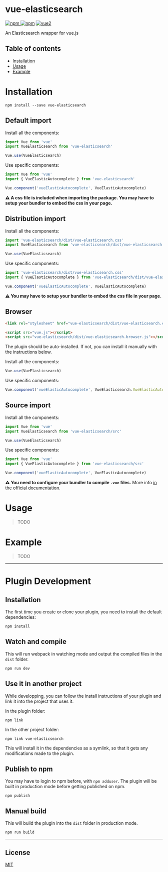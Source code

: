 # vue-elasticsearch

[![npm](https://img.shields.io/npm/v/vue-elasticsearch.svg) ![npm](https://img.shields.io/npm/dm/vue-elasticsearch.svg)](https://www.npmjs.com/package/vue-elasticsearch)
[![vue2](https://img.shields.io/badge/vue-2.x-brightgreen.svg)](https://vuejs.org/)

An Elasticsearch wrapper for vue.js

## Table of contents

- [Installation](#installation)
- [Usage](#usage)
- [Example](#example)

# Installation

```
npm install --save vue-elasticsearch
```

## Default import

Install all the components:

```javascript
import Vue from 'vue'
import VueElasticsearch from 'vue-elasticsearch'

Vue.use(VueElasticsearch)
```

Use specific components:

```javascript
import Vue from 'vue'
import { VueElasticAutocomplete } from 'vue-elasticsearch'

Vue.component('vueElasticAutocomplete', VueElasticAutocomplete)
```

**⚠️ A css file is included when importing the package. You may have to setup your bundler to embed the css in your page.**

## Distribution import

Install all the components:

```javascript
import 'vue-elasticsearch/dist/vue-elasticsearch.css'
import VueElasticsearch from 'vue-elasticsearch/dist/vue-elasticsearch.common'

Vue.use(VueElasticsearch)
```

Use specific components:

```javascript
import 'vue-elasticsearch/dist/vue-elasticsearch.css'
import { VueElasticAutocomplete } from 'vue-elasticsearch/dist/vue-elasticsearch.common'

Vue.component('vueElasticAutocomplete', VueElasticAutocomplete)
```

**⚠️ You may have to setup your bundler to embed the css file in your page.**

## Browser

```html
<link rel="stylesheet" href="vue-elasticsearch/dist/vue-elasticsearch.css"/>

<script src="vue.js"></script>
<script src="vue-elasticsearch/dist/vue-elasticsearch.browser.js"></script>
```

The plugin should be auto-installed. If not, you can install it manually with the instructions below.

Install all the components:

```javascript
Vue.use(VueElasticsearch)
```

Use specific components:

```javascript
Vue.component('vueElasticAutocomplete', VueElasticsearch.VueElasticAutocomplete)
```

## Source import

Install all the components:

```javascript
import Vue from 'vue'
import VueElasticsearch from 'vue-elasticsearch/src'

Vue.use(VueElasticsearch)
```

Use specific components:

```javascript
import Vue from 'vue'
import { VueElasticAutocomplete } from 'vue-elasticsearch/src'

Vue.component('vueElasticAutocomplete', VueElasticAutocomplete)
```

**⚠️ You need to configure your bundler to compile `.vue` files.** More info [in the official documentation](https://vuejs.org/v2/guide/single-file-components.html).

# Usage

> TODO

# Example

> TODO

---

# Plugin Development

## Installation

The first time you create or clone your plugin, you need to install the default dependencies:

```
npm install
```

## Watch and compile

This will run webpack in watching mode and output the compiled files in the `dist` folder.

```
npm run dev
```

## Use it in another project

While developping, you can follow the install instructions of your plugin and link it into the project that uses it.

In the plugin folder:

```
npm link
```

In the other project folder:

```
npm link vue-elasticsearch
```

This will install it in the dependencies as a symlink, so that it gets any modifications made to the plugin.

## Publish to npm

You may have to login to npm before, with `npm adduser`. The plugin will be built in production mode before getting published on npm.

```
npm publish
```

## Manual build

This will build the plugin into the `dist` folder in production mode.

```
npm run build
```

---

## License

[MIT](http://opensource.org/licenses/MIT)
